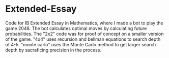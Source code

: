 # Extended-Essay
Code for IB Extended Essay in Mathematics, where I made a bot to play the game 2048. The bot calculates optimal moves by calculating future probabilities. The "2x2" code was for proof of concept on a smaller version of the game. "4x4" uses recursion and bellman equations to search depth of 4-5. "monte carlo" uses the Monte Carlo method to get larger search depth by sacraficing precision in the process.
